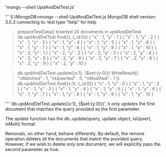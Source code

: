 

'mongo --shell UpdAndDelTest.js'

'''
S:\MongoDB>mongo --shell UpdAndDelTest.js
MongoDB shell version: 3.0.3
connecting to: test
type "help" for help
> prepareTestData()
Inserted 20 documents in updAndDelTest
> db.updAndDelTest.find({}, {_id:0})
{ "x" : 1, "y" : 1 }
{ "x" : 1, "y" : 2 }
{ "x" : 1, "y" : 3 }
{ "x" : 1, "y" : 4 }
{ "x" : 1, "y" : 5 }
{ "x" : 1, "y" : 6 }
{ "x" : 1, "y" : 7 }
{ "x" : 1, "y" : 8 }
{ "x" : 1, "y" : 9 }
{ "x" : 1, "y" : 10 }
{ "x" : 2, "y" : 1 }
{ "x" : 2, "y" : 2 }
{ "x" : 2, "y" : 3 }
{ "x" : 2, "y" : 4 }
{ "x" : 2, "y" : 5 }
{ "x" : 2, "y" : 6 }
{ "x" : 2, "y" : 7 }
{ "x" : 2, "y" : 8 }
{ "x" : 2, "y" : 9 }
{ "x" : 2, "y" : 10 }



> db.updAndDelTest.update({x:1}, {$set:{y:0}})
WriteResult({ "nMatched" : 1, "nUpserted" : 0, "nModified" : 1 })
> db.updAndDelTest.find({x:1}, {_id:0})
{ "x" : 1, "y" : 0 }
{ "x" : 1, "y" : 2 }
{ "x" : 1, "y" : 3 }
{ "x" : 1, "y" : 4 }
{ "x" : 1, "y" : 5 }
{ "x" : 1, "y" : 6 }
{ "x" : 1, "y" : 7 }
{ "x" : 1, "y" : 8 }
{ "x" : 1, "y" : 9 }
{ "x" : 1, "y" : 10 }
>
'''
'db.updAndDelTest.update({x:1}, {$set:{y:0}})', it only updates the first document that matches the query provided as the first parameter. 

The update function has the db.<collection name>.update(query, update object, isUpsert, isMulti) format.

Removals, on other hand, behave differently. By default, the remove operation deletes all the documents that match the provided query. However, if we wish to delete only one document, we will explicitly pass the second parameter as true.






